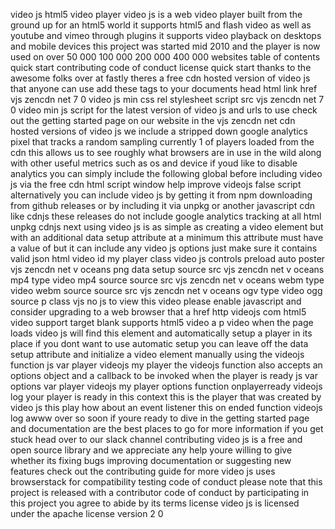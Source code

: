 video js html5 video player video js is a web video player built from the ground up for an html5 world it supports html5 and flash video as well as youtube and vimeo through plugins it supports video playback on desktops and mobile devices this project was started mid 2010 and the player is now used on over 50 000 100 000 200 000 400 000 websites table of contents quick start contributing code of conduct license quick start thanks to the awesome folks over at fastly theres a free cdn hosted version of video js that anyone can use add these tags to your documents head html link href vjs zencdn net 7 0 video js min css rel stylesheet script src vjs zencdn net 7 0 video min js script for the latest version of video js and urls to use check out the getting started page on our website in the vjs zencdn net cdn hosted versions of video js we include a stripped down google analytics pixel that tracks a random sampling currently 1 of players loaded from the cdn this allows us to see roughly what browsers are in use in the wild along with other useful metrics such as os and device if youd like to disable analytics you can simply include the following global before including video js via the free cdn html script window help improve videojs false script alternatively you can include video js by getting it from npm downloading from github releases or by including it via unpkg or another javascript cdn like cdnjs these releases do not include google analytics tracking at all html unpkg cdnjs next using video js is as simple as creating a video element but with an additional data setup attribute at a minimum this attribute must have a value of but it can include any video js options just make sure it contains valid json html video id my player class video js controls preload auto poster vjs zencdn net v oceans png data setup source src vjs zencdn net v oceans mp4 type video mp4 source source src vjs zencdn net v oceans webm type video webm source source src vjs zencdn net v oceans ogv type video ogg source p class vjs no js to view this video please enable javascript and consider upgrading to a web browser that a href http videojs com html5 video support target blank supports html5 video a p video when the page loads video js will find this element and automatically setup a player in its place if you dont want to use automatic setup you can leave off the data setup attribute and initialize a video element manually using the videojs function js var player videojs my player the videojs function also accepts an options object and a callback to be invoked when the player is ready js var options var player videojs my player options function onplayerready videojs log your player is ready in this context this is the player that was created by video js this play how about an event listener this on ended function videojs log awww over so soon if youre ready to dive in the getting started page and documentation are the best places to go for more information if you get stuck head over to our slack channel contributing video js is a free and open source library and we appreciate any help youre willing to give whether its fixing bugs improving documentation or suggesting new features check out the contributing guide for more video js uses browserstack for compatibility testing code of conduct please note that this project is released with a contributor code of conduct by participating in this project you agree to abide by its terms license video js is licensed under the apache license version 2 0